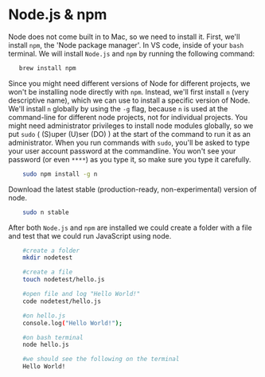 # Node.js & npm

Node does not come built in to Mac, so we need to install it. First, we'll install `npm`, the 'Node package manager'. In VS code, inside of your `bash` terminal. We will install `Node.js` and `npm` by running the following command:

```bash
   brew install npm
```

Since you might need different versions of Node for different projects, we won't be installing node directly with `npm`. Instead, we'll first install `n` (very descriptive name), which we can use to install a specific version of Node. We'll install `n` globally by using the `-g` flag, because `n` is used at the command-line for different node projects, not for individual projects. You might need administrator privileges to install node modules globally, so we put `sudo` ( (S)uper (U)ser (DO) ) at the start of the command to run it as an administrator. When you run commands with `sudo`, you'll be asked to type your user account password at the commandline. You won't see your password (or even `****`) as you type it, so make sure you type it carefully. 

```sh
    sudo npm install -g n 
```


Download the latest stable (production-ready, non-experimental) version of node.

```sh
    sudo n stable
```

After both `Node.js` and `npm` are installed we could create a folder with a file and test that
we could run JavaScript using node.
```bash
    #create a folder
    mkdir nodetest

    #create a file
    touch nodetest/hello.js

    #open file and log "Hello World!"
    code nodetest/hello.js

    #on hello.js
    console.log("Hello World!");

    #on bash terminal
    node hello.js

    #we should see the following on the terminal
    Hello World!
```
